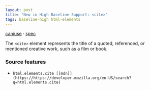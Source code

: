 ```yaml
---
layout: post
title: "New in High Baseline Support: <cite>"
tags: baseline-high html-elements
---
```


[caniuse](https://caniuse.com/?search=cite) · [spec](https://html.spec.whatwg.org/multipage/text-level-semantics.html#the-cite-element)

The `<cite>` element represents the title of a quoted, referenced, or mentioned creative work, such as a film or book.

### Source features

- ``html.elements.cite [[mdn]](https://https://developer.mozilla.org/en-US/search?q=html.elements.cite)``
